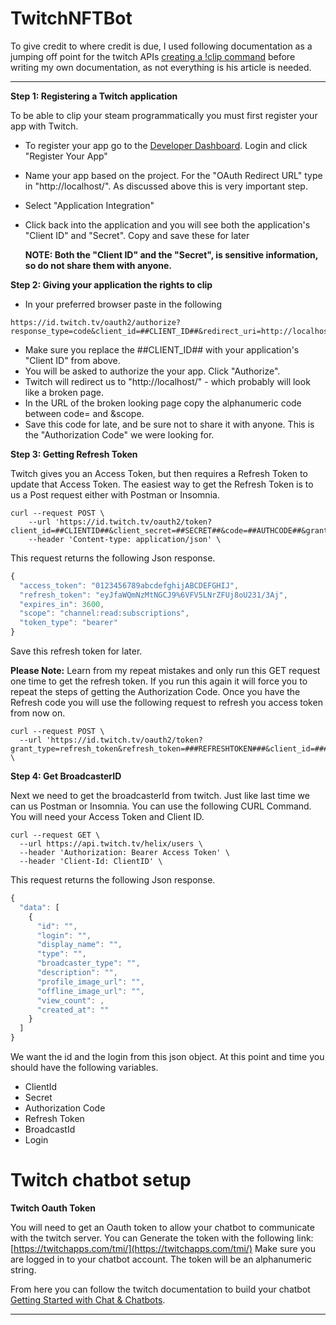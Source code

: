 # TwitchNFTBot
To give credit to where credit is due, I used following documentation as a jumping off point for the twitch APIs [creating a !clip command](https://www.specialagentsqueaky.com/blog-post/8gkvc50n/2020-06-17-how-i-created-clip-command-for-twitch-clips/#step-2-registering-a-twitch-application) before writing my own documentation, as not everything is his article is needed. 

-----------------------------------------------------------------------------------------------------------------------------------
__Step 1: Registering a Twitch application__

To be able to clip your steam programmatically you must first register your app with Twitch.
* To register your app go to the [Developer Dashboard](https://dev.twitch.tv/login). Login and click "Register Your App"
* Name your app based on the project. For the "OAuth Redirect URL" type in "http://localhost/". As discussed above this is very important step.
* Select "Application Integration"
* Click back into the application and you will see both the application's "Client ID" and "Secret". Copy and save these for later

    __NOTE: Both the "Client ID" and the "Secret", is sensitive information, so do not share them with anyone.__
    
    
    
__Step 2: Giving your application the rights to clip__

* In your preferred browser paste in the following 
```
https://id.twitch.tv/oauth2/authorize?response_type=code&client_id=##CLIENT_ID##&redirect_uri=http://localhost/&scope=clips:edit
```
* Make sure you replace the ##CLIENT_ID## with your application's "Client ID" from above.
* You will be asked to authorize the your app. Click "Authorize".
* Twitch will redirect us to "http://localhost/" - which probably will look like a broken page.
* In the URL of the broken looking page copy the alphanumeric code between code= and &scope.
* Save this code for late, and be sure not to share it with anyone. This is the "Authorization Code" we were looking for.
    
    
    
__Step 3: Getting Refresh Token__

Twitch gives you an Access Token, but then requires a Refresh Token to update that Access Token.
The easiest way to get the Refresh Token is to us a Post request either with Postman or Insomnia.
```
curl --request POST \
    --url 'https://id.twitch.tv/oauth2/token?   client_id=##CLIENTID##&client_secret=##SECRET##&code=##AUTHCODE##&grant_type=authorization_code&redirect_uri=http%3A%2F%2Flocalhost%2F' 
    --header 'Content-type: application/json' \
```
This request returns the following Json response.
```javascript
{
  "access_token": "0123456789abcdefghijABCDEFGHIJ",
  "refresh_token": "eyJfaWQmNzMtNGCJ9%6VFV5LNrZFUj8oU231/3Aj",
  "expires_in": 3600,
  "scope": "channel:read:subscriptions",
  "token_type": "bearer"
}
```
Save this refresh token for later.

__Please Note:__
Learn from my repeat mistakes and only run this GET request one time to get the refresh token. If you run this again it will force you to repeat the steps of getting the Authorization Code.
Once you have the Refresh code you will use the following request to refresh you access token from now on.
```
curl --request POST \
  --url 'https://id.twitch.tv/oauth2/token?grant_type=refresh_token&refresh_token=###REFRESHTOKEN###&client_id=###CLIENTID###&client_secret=###SECRET###' \
```



__Step 4: Get BroadcasterID__

Next we need to get the broadcasterId from twitch.
Just like last time we can us Postman or Insomnia. You can use the following CURL Command.
You will need your Access Token and Client ID.
```
curl --request GET \
  --url https://api.twitch.tv/helix/users \
  --header 'Authorization: Bearer Access Token' \
  --header 'Client-Id: ClientID' \
```
This request returns the following Json response.
```javascript
{
  "data": [
    {
      "id": "",
      "login": "",
      "display_name": "",
      "type": "",
      "broadcaster_type": "",
      "description": "",
      "profile_image_url": "",
      "offline_image_url": "",
      "view_count": ,
      "created_at": ""
    }
  ]
}
```
We want the id and the login from this json object.
At this point and time you should have the following variables.
* ClientId
* Secret
* Authorization Code
* Refresh Token
* BroadcastId
* Login

# Twitch chatbot setup

__Twitch Oauth Token__

You will need to get an Oauth token to allow your chatbot to communicate with the twitch server. You can Generate the token with the following link: [https://twitchapps.com/tmi/](https://twitchapps.com/tmi/) Make sure you are logged in to your chatbot account. The token will be an alphanumeric string.

From here you can follow the twitch documentation to build your chatbot
[Getting Started with Chat & Chatbots](https://dev.twitch.tv/docs/irc).

------------------------------------------------------------------------------------------------------------------------------------------------
